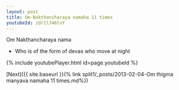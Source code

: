 ```yaml
---
layout: post
title: Om Nakthancharaya namaha 11 times
youtubeId: zUr1lJ46tvY
---
```

 
 
Om Nakthancharaya nama 
 
 -  Who is of the form of devas who move at night 
 
  
 
  
 
 
 
 
 
 


{% include youtubePlayer.html id=page.youtubeId %}
 
[Next]({{ site.baseurl }}{% link  split1/_posts/2013-02-04-Om thigma manyava namaha 11 times.md%})
 
